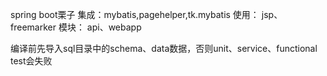 spring boot栗子
集成：mybatis,pagehelper,tk.mybatis
使用： jsp、freemarker
模块： api、webapp


编译前先导入sql目录中的schema、data数据，否则unit、service、functional test会失败
